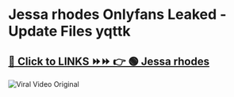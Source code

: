 
 # Jessa rhodes Onlyfans Leaked - Update Files yqttk

## <h2><a href="https://clipsfans.com/Jessa_rhodes&ref=git">🔗 Click to LINKS ⏩⏩ 👉 🟢 Jessa rhodes </a></h2>

<a href="https://clipsfans.com/Jessa_rhodes&ref=git" rel="nofollow" data-target="animated-image.originalLink"><img src="https://i.ibb.co.com/xMMVF88/686577567.gif" alt="Viral Video Original" style="max-width: 100%; display: inline-block;" data-target="animated-image.originalImage"></a>

